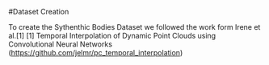 #Dataset Creation

To create the Sythenthic Bodies Dataset we followed the work form Irene et al.[1]
[1] Temporal Interpolation of Dynamic Point Clouds using Convolutional Neural Networks (https://github.com/jelmr/pc_temporal_interpolation)
